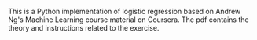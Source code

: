 This is a Python implementation of logistic regression based on Andrew Ng's Machine Learning course material on Coursera. The pdf contains the theory and instructions related to the exercise.
